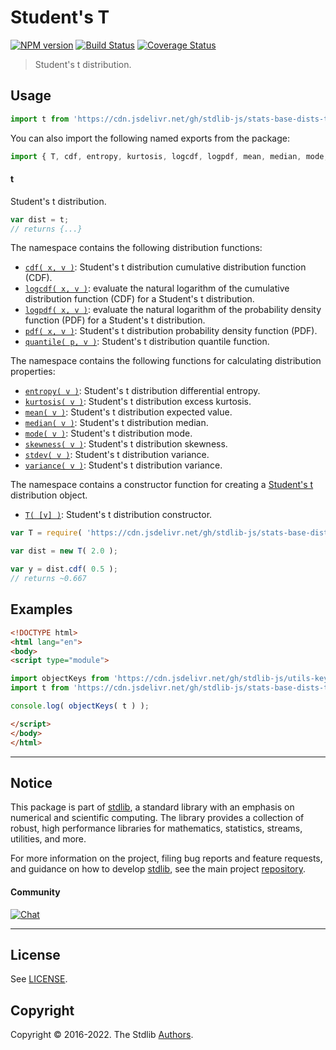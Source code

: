 <!--

@license Apache-2.0

Copyright (c) 2018 The Stdlib Authors.

Licensed under the Apache License, Version 2.0 (the "License");
you may not use this file except in compliance with the License.
You may obtain a copy of the License at

   http://www.apache.org/licenses/LICENSE-2.0

Unless required by applicable law or agreed to in writing, software
distributed under the License is distributed on an "AS IS" BASIS,
WITHOUT WARRANTIES OR CONDITIONS OF ANY KIND, either express or implied.
See the License for the specific language governing permissions and
limitations under the License.

-->

# Student's T

[![NPM version][npm-image]][npm-url] [![Build Status][test-image]][test-url] [![Coverage Status][coverage-image]][coverage-url] <!-- [![dependencies][dependencies-image]][dependencies-url] -->

> Student's t distribution.



<section class="usage">

## Usage

```javascript
import t from 'https://cdn.jsdelivr.net/gh/stdlib-js/stats-base-dists-t@esm/index.mjs';
```

You can also import the following named exports from the package:

```javascript
import { T, cdf, entropy, kurtosis, logcdf, logpdf, mean, median, mode, pdf, quantile, skewness, stdev, variance } from 'https://cdn.jsdelivr.net/gh/stdlib-js/stats-base-dists-t@esm/index.mjs';
```

#### t

Student's t distribution.

```javascript
var dist = t;
// returns {...}
```

The namespace contains the following distribution functions:

<!-- <toc pattern="*+(cdf|pdf|mgf|quantile)*"> -->

<div class="namespace-toc">

-   <span class="signature">[`cdf( x, v )`][@stdlib/stats/base/dists/t/cdf]</span><span class="delimiter">: </span><span class="description">Student's t distribution cumulative distribution function (CDF).</span>
-   <span class="signature">[`logcdf( x, v )`][@stdlib/stats/base/dists/t/logcdf]</span><span class="delimiter">: </span><span class="description">evaluate the natural logarithm of the cumulative distribution function (CDF) for a Student's t distribution.</span>
-   <span class="signature">[`logpdf( x, v )`][@stdlib/stats/base/dists/t/logpdf]</span><span class="delimiter">: </span><span class="description">evaluate the natural logarithm of the probability density function (PDF) for a Student's t distribution.</span>
-   <span class="signature">[`pdf( x, v )`][@stdlib/stats/base/dists/t/pdf]</span><span class="delimiter">: </span><span class="description">Student's t distribution probability density function (PDF).</span>
-   <span class="signature">[`quantile( p, v )`][@stdlib/stats/base/dists/t/quantile]</span><span class="delimiter">: </span><span class="description">Student's t distribution quantile function.</span>

</div>

<!-- </toc> -->

The namespace contains the following functions for calculating distribution properties:

<!-- <toc pattern="*+(entropy|kurtosis|mean|median|mode|skewness|stdev|variance)*"> -->

<div class="namespace-toc">

-   <span class="signature">[`entropy( v )`][@stdlib/stats/base/dists/t/entropy]</span><span class="delimiter">: </span><span class="description">Student's t distribution differential entropy.</span>
-   <span class="signature">[`kurtosis( v )`][@stdlib/stats/base/dists/t/kurtosis]</span><span class="delimiter">: </span><span class="description">Student's t distribution excess kurtosis.</span>
-   <span class="signature">[`mean( v )`][@stdlib/stats/base/dists/t/mean]</span><span class="delimiter">: </span><span class="description">Student's t distribution expected value.</span>
-   <span class="signature">[`median( v )`][@stdlib/stats/base/dists/t/median]</span><span class="delimiter">: </span><span class="description">Student's t distribution median.</span>
-   <span class="signature">[`mode( v )`][@stdlib/stats/base/dists/t/mode]</span><span class="delimiter">: </span><span class="description">Student's t distribution mode.</span>
-   <span class="signature">[`skewness( v )`][@stdlib/stats/base/dists/t/skewness]</span><span class="delimiter">: </span><span class="description">Student's t distribution skewness.</span>
-   <span class="signature">[`stdev( v )`][@stdlib/stats/base/dists/t/stdev]</span><span class="delimiter">: </span><span class="description">Student's t distribution variance.</span>
-   <span class="signature">[`variance( v )`][@stdlib/stats/base/dists/t/variance]</span><span class="delimiter">: </span><span class="description">Student's t distribution variance.</span>

</div>

<!-- </toc> -->

The namespace contains a constructor function for creating a [Student's t][t-distribution] distribution object.

<!-- <toc pattern="*ctor*"> -->

<div class="namespace-toc">

-   <span class="signature">[`T( [v] )`][@stdlib/stats/base/dists/t/ctor]</span><span class="delimiter">: </span><span class="description">Student's t distribution constructor.</span>

</div>

<!-- </toc> -->

```javascript
var T = require( 'https://cdn.jsdelivr.net/gh/stdlib-js/stats-base-dists-t' ).T;

var dist = new T( 2.0 );

var y = dist.cdf( 0.5 );
// returns ~0.667
```

</section>

<!-- /.usage -->

<section class="examples">

## Examples

<!-- TODO: better examples -->

<!-- eslint no-undef: "error" -->

```html
<!DOCTYPE html>
<html lang="en">
<body>
<script type="module">

import objectKeys from 'https://cdn.jsdelivr.net/gh/stdlib-js/utils-keys@esm/index.mjs';
import t from 'https://cdn.jsdelivr.net/gh/stdlib-js/stats-base-dists-t@esm/index.mjs';

console.log( objectKeys( t ) );

</script>
</body>
</html>
```

</section>

<!-- /.examples -->

<!-- Section for related `stdlib` packages. Do not manually edit this section, as it is automatically populated. -->

<section class="related">

</section>

<!-- /.related -->

<!-- Section for all links. Make sure to keep an empty line after the `section` element and another before the `/section` close. -->


<section class="main-repo" >

* * *

## Notice

This package is part of [stdlib][stdlib], a standard library with an emphasis on numerical and scientific computing. The library provides a collection of robust, high performance libraries for mathematics, statistics, streams, utilities, and more.

For more information on the project, filing bug reports and feature requests, and guidance on how to develop [stdlib][stdlib], see the main project [repository][stdlib].

#### Community

[![Chat][chat-image]][chat-url]

---

## License

See [LICENSE][stdlib-license].


## Copyright

Copyright &copy; 2016-2022. The Stdlib [Authors][stdlib-authors].

</section>

<!-- /.stdlib -->

<!-- Section for all links. Make sure to keep an empty line after the `section` element and another before the `/section` close. -->

<section class="links">

[npm-image]: http://img.shields.io/npm/v/@stdlib/stats-base-dists-t.svg
[npm-url]: https://npmjs.org/package/@stdlib/stats-base-dists-t

[test-image]: https://github.com/stdlib-js/stats-base-dists-t/actions/workflows/test.yml/badge.svg?branch=main
[test-url]: https://github.com/stdlib-js/stats-base-dists-t/actions/workflows/test.yml?query=branch:main

[coverage-image]: https://img.shields.io/codecov/c/github/stdlib-js/stats-base-dists-t/main.svg
[coverage-url]: https://codecov.io/github/stdlib-js/stats-base-dists-t?branch=main

<!--

[dependencies-image]: https://img.shields.io/david/stdlib-js/stats-base-dists-t.svg
[dependencies-url]: https://david-dm.org/stdlib-js/stats-base-dists-t/main

-->

[chat-image]: https://img.shields.io/gitter/room/stdlib-js/stdlib.svg
[chat-url]: https://gitter.im/stdlib-js/stdlib/

[stdlib]: https://github.com/stdlib-js/stdlib

[stdlib-authors]: https://github.com/stdlib-js/stdlib/graphs/contributors

[umd]: https://github.com/umdjs/umd
[es-module]: https://developer.mozilla.org/en-US/docs/Web/JavaScript/Guide/Modules

[deno-url]: https://github.com/stdlib-js/stats-base-dists-t/tree/deno
[umd-url]: https://github.com/stdlib-js/stats-base-dists-t/tree/umd
[esm-url]: https://github.com/stdlib-js/stats-base-dists-t/tree/esm
[branches-url]: https://github.com/stdlib-js/stats-base-dists-t/blob/main/branches.md

[stdlib-license]: https://raw.githubusercontent.com/stdlib-js/stats-base-dists-t/main/LICENSE

[t-distribution]: https://en.wikipedia.org/wiki/Student%27s_t-distribution

<!-- <toc-links> -->

[@stdlib/stats/base/dists/t/ctor]: https://github.com/stdlib-js/stats-base-dists-t-ctor/tree/esm

[@stdlib/stats/base/dists/t/entropy]: https://github.com/stdlib-js/stats-base-dists-t-entropy/tree/esm

[@stdlib/stats/base/dists/t/kurtosis]: https://github.com/stdlib-js/stats-base-dists-t-kurtosis/tree/esm

[@stdlib/stats/base/dists/t/mean]: https://github.com/stdlib-js/stats-base-dists-t-mean/tree/esm

[@stdlib/stats/base/dists/t/median]: https://github.com/stdlib-js/stats-base-dists-t-median/tree/esm

[@stdlib/stats/base/dists/t/mode]: https://github.com/stdlib-js/stats-base-dists-t-mode/tree/esm

[@stdlib/stats/base/dists/t/skewness]: https://github.com/stdlib-js/stats-base-dists-t-skewness/tree/esm

[@stdlib/stats/base/dists/t/stdev]: https://github.com/stdlib-js/stats-base-dists-t-stdev/tree/esm

[@stdlib/stats/base/dists/t/variance]: https://github.com/stdlib-js/stats-base-dists-t-variance/tree/esm

[@stdlib/stats/base/dists/t/cdf]: https://github.com/stdlib-js/stats-base-dists-t-cdf/tree/esm

[@stdlib/stats/base/dists/t/logcdf]: https://github.com/stdlib-js/stats-base-dists-t-logcdf/tree/esm

[@stdlib/stats/base/dists/t/logpdf]: https://github.com/stdlib-js/stats-base-dists-t-logpdf/tree/esm

[@stdlib/stats/base/dists/t/pdf]: https://github.com/stdlib-js/stats-base-dists-t-pdf/tree/esm

[@stdlib/stats/base/dists/t/quantile]: https://github.com/stdlib-js/stats-base-dists-t-quantile/tree/esm

<!-- </toc-links> -->

</section>

<!-- /.links -->
